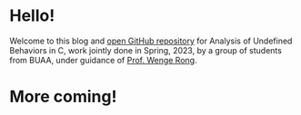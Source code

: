 # Hello!

Welcome to this blog and [open GitHub repository](https://github.com/TrickEye/undefinedBehaviors) for Analysis of Undefined Behaviors in C, work jointly done in Spring, 2023, by a group of students from BUAA, under guidance of [Prof. Wenge Rong](https://wgrong.github.io/).

# More coming!


